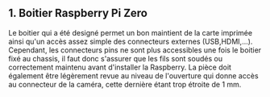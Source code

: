 ## 1. Boitier Raspberry Pi Zero

Le boitier qui a été designé permet un bon maintient de la carte imprimée ainsi qu'un accès assez simple des connecteurs externes (USB,HDMI,...). Cependant, les connecteurs pins
ne sont plus accessibles une fois le boitier fixé au chassis, il faut donc s'assurer que les fils sont soudés ou correctement maintenu avant d'installer la Raspberry.
La pièce doit également être légèrement revue au niveau de l'ouverture qui donne accès au connecteur de la caméra, cette dernière étant trop étroite de 1 mm.
<p align="center">
